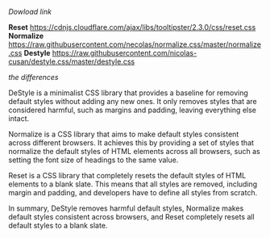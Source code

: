 *Dowload link*

**Reset**
https://cdnjs.cloudflare.com/ajax/libs/tooltipster/2.3.0/css/reset.css
**Normalize**
https://raw.githubusercontent.com/necolas/normalize.css/master/normalize.css
**Destyle**
https://raw.githubusercontent.com/nicolas-cusan/destyle.css/master/destyle.css

*the differences*

DeStyle is a minimalist CSS library that provides a baseline for removing default styles without adding any new ones. It only removes styles that are considered harmful, such as margins and padding, leaving everything else intact.

Normalize is a CSS library that aims to make default styles consistent across different browsers. It achieves this by providing a set of styles that normalize the default styles of HTML elements across all browsers, such as setting the font size of headings to the same value.

Reset is a CSS library that completely resets the default styles of HTML elements to a blank slate. This means that all styles are removed, including margin and padding, and developers have to define all styles from scratch.

In summary, DeStyle removes harmful default styles, Normalize makes default styles consistent across browsers, and Reset completely resets all default styles to a blank slate.

